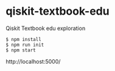 # qiskit-textbook-edu

Qiskit Textbook edu exploration

```
$ npm install
$ npm run init
$ npm start
```

http://localhost:5000/
